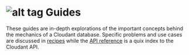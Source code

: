 # ![alt tag](images/guide_icon.png)  Guides

These guides are in-depth explorations of the important concepts behind the mechanics of a Cloudant database. Specific problems and use cases are discussed in [recipes](#recipes) while the [API reference](#api-reference) is a quix index to the Cloudant API.
